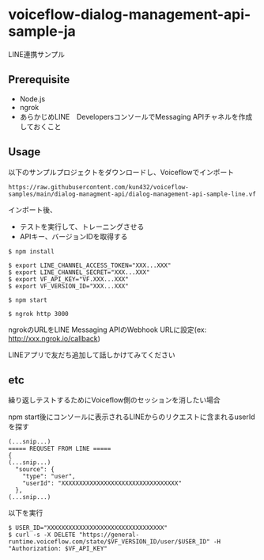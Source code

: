 # voiceflow-dialog-management-api-sample-ja

LINE連携サンプル

## Prerequisite

- Node.js
- ngrok
- あらかじめLINE　DevelopersコンソールでMessaging APIチャネルを作成しておくこと
## Usage

以下のサンプルプロジェクトをダウンロードし、Voiceflowでインポート

```
https://raw.githubusercontent.com/kun432/voiceflow-samples/main/dialog-managment-api/dialog-management-api-sample-line.vf
```

インポート後、

- テストを実行して、トレーニングさせる
- APIキー、バージョンIDを取得する

```
$ npm install
```

```
$ export LINE_CHANNEL_ACCESS_TOKEN="XXX...XXX"
$ export LINE_CHANNEL_SECRET="XXX...XXX"
$ export VF_API_KEY="VF.XXX...XXX"
$ export VF_VERSION_ID="XXX...XXX"
```

```
$ npm start
```

```
$ ngrok http 3000
```

ngrokのURLをLINE Messaging APIのWebhook URLに設定(ex: http://xxx.ngrok.io/callback)

LINEアプリで友だち追加して話しかけてみてください

## etc

繰り返しテストするためにVoiceflow側のセッションを消したい場合

npm start後にコンソールに表示されるLINEからのリクエストに含まれるuserIdを探す

```
(...snip...)
===== REQUSET FROM LINE =====
{
(...snip...)
  "source": {
    "type": "user",
    "userId": "XXXXXXXXXXXXXXXXXXXXXXXXXXXXXXXXX"
  },
(...snip...)
```

以下を実行

```
$ USER_ID="XXXXXXXXXXXXXXXXXXXXXXXXXXXXXXXXX"
$ curl -s -X DELETE "https://general-runtime.voiceflow.com/state/$VF_VERSION_ID/user/$USER_ID" -H "Authorization: $VF_API_KEY"
```
